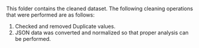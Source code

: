 This folder contains the cleaned dataset. The following cleaning operations that were performed are as follows:

1. Checked and removed Duplicate values.
2. JSON data was converted and normalized so that proper analysis can be performed.
